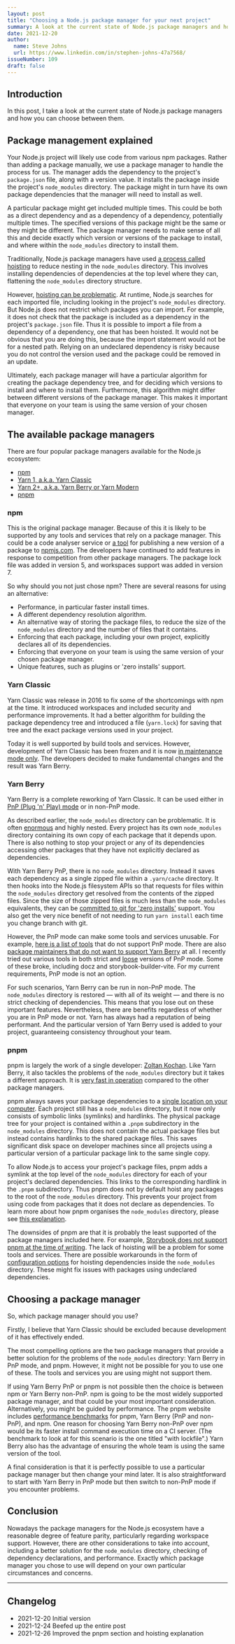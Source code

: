 ```yaml
---
layout: post
title: "Choosing a Node.js package manager for your next project"
summary: A look at the current state of Node.js package managers and how you might choose between them.
date: 2021-12-20
author:
  name: Steve Johns
  url: https://www.linkedin.com/in/stephen-johns-47a7568/
issueNumber: 109
draft: false
---
```


## Introduction

In this post, I take a look at the current state of Node.js package managers and how you can choose between them.

## Package management explained

Your Node.js project will likely use code from various npm packages. Rather than adding a package manually, we use a package manager to handle the process for us. The manager adds the dependency to the project's `package.json` file, along with a version value. It installs the package inside the project's `node_modules` directory. The package might in turn have its own package dependencies that the manager will need to install as well.

A particular package might get included multiple times. This could be both as a direct dependency and as a dependency of a dependency, potentially multiple times. The specified versions of this package might be the same or they might be different. The package manager needs to make sense of all this and decide exactly which version or versions of the package to install, and where within the `node_modules` directory to install them.

Traditionally, Node.js package managers have used [a process called hoisting](http://npm.github.io/how-npm-works-docs/npm3/how-npm3-works.html) to reduce nesting in the `node_modules` directory. This involves installing dependencies of dependencies at the top level where they can, flattening the `node_modules` directory structure.

However, [hoisting can be problematic](https://www.kochan.io/nodejs/why-should-we-use-pnpm.html). At runtime, Node.js searches for each imported file, including looking in the project's `node_modules` directory. But Node.js does not restrict which packages you can import. For example, it does not check that the package is included as a dependency in the project's `package.json` file. Thus it is possible to import a file from a dependency of a dependency, one that has been hoisted. It would not be obvious that you are doing this, because the import statement would not be for a nested path. Relying on an undeclared dependency is risky because you do not control the version used and the package could be removed in an update.

Ultimately, each package manager will have a particular algorithm for creating the package dependency tree, and for deciding which versions to install and where to install them. Furthermore, this algorithm might differ between different versions of the package manager. This makes it important that everyone on your team is using the same version of your chosen manager.

## The available package managers

There are four popular package managers available for the Node.js ecosystem:

- [npm](https://docs.npmjs.com/cli/v8/commands/npm)
- [Yarn 1, a.k.a. Yarn Classic](https://classic.yarnpkg.com/lang/en/)
- [Yarn 2+, a.k.a. Yarn Berry or Yarn Modern](https://yarnpkg.com/)
- [pnpm](https://pnpm.io/)

### npm

This is the original package manager. Because of this it is likely to be supported by any tools and services that rely on a package manager. This could be a code analyser service or [a tool](https://github.com/sindresorhus/np) for publishing a new version of a package to [npmjs.com](https://www.npmjs.com/). The developers have continued to add features in response to competition from other package managers. The package lock file was added in version 5, and workspaces support was added in version 7.

So why should you not just chose npm? There are several reasons for using an alternative:

- Performance, in particular faster install times.
- A different dependency resolution algorithm.
- An alternative way of storing the package files, to reduce the size of the `node_modules` directory and the number of files that it contains.
- Enforcing that each package, including your own project, explicitly declares all of its dependencies.
- Enforcing that everyone on your team is using the same version of your chosen package manager.
- Unique features, such as plugins or 'zero installs' support.

### Yarn Classic

Yarn Classic was release in 2016 to fix some of the shortcomings with npm at the time. It introduced workspaces and included security and performance improvements. It had a better algorithm for building the package dependency tree and introduced a file (`yarn.lock`) for saving that tree and the exact package versions used in your project.

Today it is well supported by build tools and services. However, development of Yarn Classic has been frozen and it is now [in maintenance mode only](https://dev.to/arcanis/introducing-yarn-2-4eh1). The developers decided to make fundamental changes and the result was Yarn Berry.

### Yarn Berry

Yarn Berry is a complete reworking of Yarn Classic. It can be used either in [PnP (Plug 'n' Play) mode](https://yarnpkg.com/features/pnp) or in non-PnP mode.

As described earlier, the `node_modules` directory can be problematic. It is often [enormous](https://devrant.com/rants/760537/heaviest-objects-in-the-universe) and highly nested. Every project has its own `node_modules` directory containing its own copy of each package that it depends upon. There is also nothing to stop your project or any of its dependencies accessing other packages that they have not explicitly declared as dependencies.

With Yarn Berry PnP, there is no `node_modules` directory. Instead it saves each dependency as a single zipped file within a `.yarn/cache` directory. It then hooks into the Node.js filesystem APIs so that requests for files within the `node_modules` directory get resolved from the contents of the zipped files. Since the size of those zipped files is much less than the `node_modules` equivalents, they can be [committed to git for 'zero installs'](https://yarnpkg.com/features/zero-installs) support. You also get the very nice benefit of not needing to run `yarn install` each time you change branch with git.

However, the PnP mode can make some tools and services unusable. For example, [here is a list of tools](https://yarnpkg.com/features/pnp#incompatible) that do not support PnP mode. There are also [package maintainers that do not want to support Yarn Berry](https://github.com/sindresorhus/np/issues/612) at all. I recently tried out various tools in both strict and [loose](https://yarnpkg.com/features/pnp#pnp-loose-mode) versions of PnP mode. Some of these broke, including docz and storybook-builder-vite. For my current requirements, PnP mode is not an option.

For such scenarios, Yarn Berry can be run in non-PnP mode. The `node_modules` directory is restored &mdash; with all of its weight &mdash; and there is no strict checking of dependencies. This means that you lose out on these important features. Nevertheless, there are benefits regardless of whether you are in PnP mode or not. Yarn has always had a reputation of being performant. And the particular version of Yarn Berry used is added to your project, guaranteeing consistency throughout your team.

### pnpm

pnpm is largely the work of a single developer: [Zoltan Kochan](https://twitter.com/zoltankochan). Like Yarn Berry, it also tackles the problems of the `node_modules` directory but it takes a different approach. It is [very fast in operation](https://pnpm.io/benchmarks#the-reason-pnpm-is-fast) compared to the other package managers.

pnpm always saves your package dependencies to a [single location on your computer](https://pnpm.io/motivation). Each project still has a `node_modules` directory, but it now only consists of symbolic links (symlinks) and hardlinks. The physical package tree for your project is contained within a `.pnpm` subdirectory in the `node_modules` directory. This does not contain the actual package files but instead contains hardlinks to the shared package files. This saves significant disk space on developer machines since all projects using a particular version of a particular package link to the same single copy.

To allow Node.js to access your project's package files, pnpm adds a symlink at the top level of the `node_modules` directory for each of your project's declared dependencies. This links to the corresponding hardlink in the `.pnpm` subdirectory. Thus pnpm does not by default hoist any packages to the root of the `node_modules` directory. This prevents your project from using code from packages that it does not declare as dependencies. To learn more about how pnpm organises the `node_modules` directory, please see [this explanation](https://pnpm.io/motivation#creating-a-non-flat-node_modules-directory).

The downsides of pnpm are that it is probably the least supported of the package managers included here. For example, [Storybook does not support pnpm at the time of writing](https://github.com/storybookjs/storybook/issues/16776#issuecomment-978087066). The lack of hoisting will be a problem for some tools and services. There are possible workarounds in the form of [configuration options](https://pnpm.io/npmrc#dependency-hoisting-settings) for hoisting dependencies inside the `node_modules` directory. These might fix issues with packages using undeclared dependencies.

## Choosing a package manager

So, which package manager should you use?

Firstly, I believe that Yarn Classic should be excluded because development of it has effectively ended.

The most compelling options are the two package managers that provide a better solution for the problems of the `node_modules` directory: Yarn Berry in PnP mode, and pnpm. However, it might not be possible for you to use one of these. The tools and services you are using might not support them.

If using Yarn Berry PnP or pnpm is not possible then the choice is between npm or Yarn Berry non-PnP. npm is going to be the most widely supported package manager, and that could be your most important consideration. Alternatively, you might be guided by performance. The pnpm website includes [performance benchmarks](https://pnpm.io/benchmarks) for pnpm, Yarn Berry (PnP and non-PnP), and npm. One reason for choosing Yarn Berry non-PnP over npm would be its faster install command execution time on a CI server. (The benchmark to look at for this scenario is the one titled "with lockfile".) Yarn Berry also has the advantage of ensuring the whole team is using the same version of the tool.

A final consideration is that it is perfectly possible to use a particular package manager but then change your mind later. It is also straightforward to start with Yarn Berry in PnP mode but then switch to non-PnP mode if you encounter problems.

## Conclusion

Nowadays the package managers for the Node.js ecosystem have a reasonable degree of feature parity, particularly regarding workspace support. However, there are other considerations to take into account, including a better solution for the `node_modules` directory, checking of dependency declarations, and performance. Exactly which package manager you chose to use will depend on your own particular circumstances and concerns.

---

## Changelog

- 2021-12-20 Initial version
- 2021-12-24 Beefed up the entire post
- 2021-12-26 Improved the pnpm section and hoisting explanation
